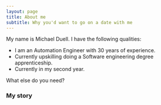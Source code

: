 ```yaml
---
layout: page
title: About me
subtitle: Why you'd want to go on a date with me
---
```


My name is Michael Duell. I have the following qualities:

- I am an Automation Engineer with 30 years of experience.
- Currently upskilling doing a Software engineering degree apprenticeship.
- Currently in my second year.

What else do you need?

### My story


